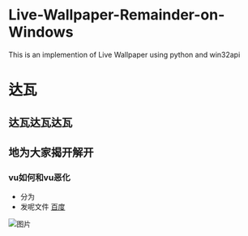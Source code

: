 # Live-Wallpaper-Remainder-on-Windows
This is an implemention of Live Wallpaper using python and win32api
# 达瓦
## 达瓦达瓦达瓦
## 地为大家揭开解开
### vu如何和vu恶化
* 分为
* 发呢文件
[百度](http:www.baidu.com)

![图片](https://github.com/Wanjpeng/nvrjevnkbklremvklmkekrbemk/blob/master/screenshots/媒体1_Trim.gif)
